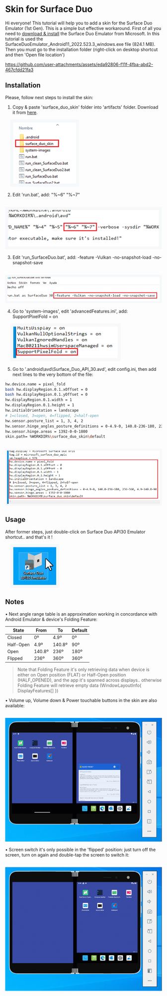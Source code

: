 # Skin for Surface Duo

Hi everyone! This tutorial will help you to add a skin for the Surface Duo Emulator (1st Gen). This is a simple but effective workaround. First of all you need to [download & install](https://www.microsoft.com/en-us/download/details.aspx?id=100847) the Surface Duo Emulator from Microsoft. In this tutorial is used the SurfaceDuoEmulator_Android11_2022.523.3_windows.exe file (824.1 MB).
Then you must go to the installation folder (right-click on desktop shortcut and then 'Open file location')

https://github.com/user-attachments/assets/eda92806-f11f-4fba-abd2-467cfdd21fa3

## Installation

Please, follow next steps to install the skin:

1. Copy & paste 'surface_duo_skin' folder into 'artifacts' folder. Download it from [here](https://github.com/PabloAza89/surface-duo-skin/archive/refs/heads/main.zip).

    <img src="./utils/step1.png" alt="Step1">
    
2. Edit 'run.bat', add: "%~6" "%~7"

    <img src="./utils/step2.png" alt="Step2">

3. Edit 'run_SurfaceDuo.bat', add: -feature -Vulkan -no-snapshot-load -no-snapshot-save

    <img src="./utils/step3.png" alt="Step3">

4. Go to 'system-images', edit 'advancedFeatures.ini', add: SupportPixelFold = on

    <img src="./utils/step4.png" alt="Step4">

5. Go to '.android\avd\Surface_Duo_API_30.avd', edit config.ini, then add next lines to the very bottom of the file:

```bash
hw.device.name = pixel_fold
bash hw.displayRegion.0.1.xOffset = 0
bash hw.displayRegion.0.1.yOffset = 0
hw.displayRegion.0.1.width = 1
hw.displayRegion.0.1.height = 1
hw.initialOrientation = landscape
# 1=closed, 3=open, 4=flipped, 2=half-open
hw.sensor.posture_list = 1, 3, 4, 2
hw.sensor.hinge_angles_posture_definitions = 0-4.9-0, 140.8-236-180, 236-360, 4.9-140.8-90
hw.sensor.hinge.areas = 1392-0-0-1800
skin.path= %WORKDIR%\surface_duo_skin\default
```

    <img src="./utils/step5.png" alt="Step5">

## Usage

After former steps, just double-click on Surface Duo API30 Emulator shortcut.. and that's it !

    <img src="./utils/step6.png" alt="Step6">

## Notes

• Next angle range table is an approximation working in concordance with Android Emulator & device's Folding Feature:

| State | From | To | Default |
| ----- | ---- | -- | ------- |
| Closed | 0º | 4.9º | 0º |
| Half-Open | 4.9º | 140.8º | 90º |
| Open | 140.8º | 236º | 180º |
| Flipped | 236º | 360º | 360º |
    
> Note that Folding Feature it's only retrieving data when device is either on Open position (FLAT) or Half-Open position (HALF_OPENED), and the app it's spanned across displays.. otherwise Folding Feature will retrieve empty data (WindowLayoutInfo{ DisplayFeatures[] })

• Volume up, Volume down & Power touchable buttons in the skin are also available:

    <img width="550" src="./utils/gif1.gif" alt="gif1">

• Screen switch it's only possible in the 'flipped' position: just turn off the screen, turn on again and double-tap the screen to switch it:

    <img width="550" src="./utils/gif2.gif" alt="gif2">
